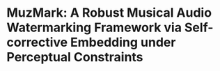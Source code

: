 # MuzMark: A Robust Musical Audio Watermarking Framework via Self-corrective Embedding under Perceptual Constraints
